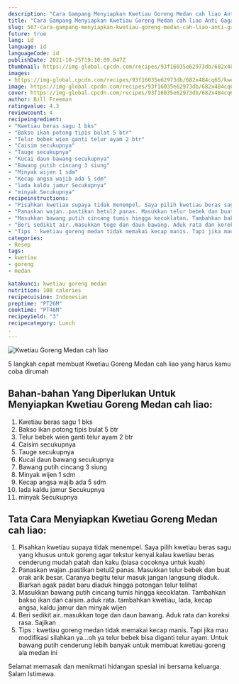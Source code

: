 ```yaml
---
description: "Cara Gampang Menyiapkan Kwetiau Goreng Medan cah liao Anti Gagal"
title: "Cara Gampang Menyiapkan Kwetiau Goreng Medan cah liao Anti Gagal"
slug: 567-cara-gampang-menyiapkan-kwetiau-goreng-medan-cah-liao-anti-gagal
future: true
lang: id
language: id
languageCode: id
publishDate: 2021-10-25T19:10:09.047Z 
thumbnail: https://img-global.cpcdn.com/recipes/93f16035e62973db/682x484cq65/kwetiau-goreng-medan-cah-liao-foto-resep-utama.png
images:
- https://img-global.cpcdn.com/recipes/93f16035e62973db/682x484cq65/kwetiau-goreng-medan-cah-liao-foto-resep-utama.png
image: https://img-global.cpcdn.com/recipes/93f16035e62973db/682x484cq65/kwetiau-goreng-medan-cah-liao-foto-resep-utama.png
cover: https://img-global.cpcdn.com/recipes/93f16035e62973db/682x484cq65/kwetiau-goreng-medan-cah-liao-foto-resep-utama.png
author: Bill Freeman
ratingvalue: 4.3
reviewcount: 4
recipeingredient:
- "Kwetiau beras sagu 1 bks"
- "Bakso ikan potong tipis bulat 5 btr"
- "Telur bebek wien ganti telur ayam 2 btr"
- "Caisim secukupnya"
- "Tauge secukupnya"
- "Kucai daun bawang secukupnya"
- "Bawang putih cincang 3 siung"
- "Minyak wijen 1 sdm"
- "Kecap angsa wajib ada 5 sdm"
- "lada kaldu jamur Secukupnya"
- "minyak Secukupnya"
recipeinstructions:
- "Pisahkan kwetiau supaya tidak menempel. Saya pilih kwetiau beras sagu yang khusus untuk goreng agar tekstur kenyal.kalau kwetiau beras cenderung mudah patah dan kaku (biasa cocoknya untuk kuah)"
- "Panaskan wajan..pastikan betul2 panas. Masukkan telur bebek dan buat orak arik besar. Caranya begitu telur masuk jangan langsung diaduk. Biarkan agak padat baru diaduk hingga potongan telur telihat"
- "Masukkan bawang putih cincang tumis hingga kecoklatan. Tambahkan bakso ikan dan caisim..aduk rata. tambahkan kwetiau, lada, kecap angsa, kaldu jamur dan minyak wijen"
- "Beri sedikit air..masukkan toge dan daun bawang. Aduk rata dan koreksi rasa. Sajikan"
- "Tips : kwetiau goreng medan tidak memakai kecap manis. Tapi jika mau modifikasi silahkan ya...oh ya telur bebek bisa diganti telur ayam. Untuk bawang putih cenderung lebih banyak untuk membuat kwetiau goreng ala medan ini"
categories:
- Resep
tags:
- kwetiau
- goreng
- medan

katakunci: kwetiau goreng medan 
nutrition: 108 calories
recipecuisine: Indonesian
preptime: "PT26M"
cooktime: "PT46M"
recipeyield: "3"
recipecategory: Lunch
. 
---
```



![Kwetiau Goreng Medan cah liao](https://img-global.cpcdn.com/recipes/93f16035e62973db/682x484cq65/kwetiau-goreng-medan-cah-liao-foto-resep-utama.png)

5 langkah cepat membuat  Kwetiau Goreng Medan cah liao yang harus kamu coba dirumah

<!--inarticleads1-->

## Bahan-bahan Yang Diperlukan Untuk Menyiapkan Kwetiau Goreng Medan cah liao:

1. Kwetiau beras sagu 1 bks
1. Bakso ikan potong tipis bulat 5 btr
1. Telur bebek wien ganti telur ayam 2 btr
1. Caisim secukupnya
1. Tauge secukupnya
1. Kucai daun bawang secukupnya
1. Bawang putih cincang 3 siung
1. Minyak wijen 1 sdm
1. Kecap angsa wajib ada 5 sdm
1. lada kaldu jamur Secukupnya
1. minyak Secukupnya



<!--inarticleads2-->

## Tata Cara Menyiapkan Kwetiau Goreng Medan cah liao:

1. Pisahkan kwetiau supaya tidak menempel. Saya pilih kwetiau beras sagu yang khusus untuk goreng agar tekstur kenyal.kalau kwetiau beras cenderung mudah patah dan kaku (biasa cocoknya untuk kuah)
1. Panaskan wajan..pastikan betul2 panas. Masukkan telur bebek dan buat orak arik besar. Caranya begitu telur masuk jangan langsung diaduk. Biarkan agak padat baru diaduk hingga potongan telur telihat
1. Masukkan bawang putih cincang tumis hingga kecoklatan. Tambahkan bakso ikan dan caisim..aduk rata. tambahkan kwetiau, lada, kecap angsa, kaldu jamur dan minyak wijen
1. Beri sedikit air..masukkan toge dan daun bawang. Aduk rata dan koreksi rasa. Sajikan
1. Tips : kwetiau goreng medan tidak memakai kecap manis. Tapi jika mau modifikasi silahkan ya...oh ya telur bebek bisa diganti telur ayam. Untuk bawang putih cenderung lebih banyak untuk membuat kwetiau goreng ala medan ini




Selamat memasak dan menikmati hidangan spesial ini bersama keluarga. Salam Istimewa.
